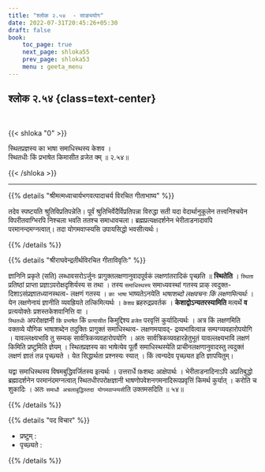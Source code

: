 ```yaml
---
title: "श्लोक २.५४  - साङ्ययोग"
date: 2022-07-31T20:45:26+05:30
draft: false
book:
    toc_page: true
    next_page: shloka55
    prev_page: shloka53
    menu : geeta_menu
---
```




## श्लोक २.५४ {class=text-center}

<br/>

{{< shloka  "0"  >}}

स्थितप्रज्ञस्य का भाषा समाधिस्थस्य केशव ।  
स्थितधीः किं प्रभाषेत किमासीत व्रजेत क्म्‌ ॥ २.५४॥

{{< /shloka >}}

---


{{% details "श्रीमत्मध्वाचार्यभगवत्पादाचर्य विरचित  गीताभाष्य" %}}

तदेव स्पष्टयति श्रुतिविप्रतिपन्नेति। पूर्वं श्रुतिभिर्वेदैर्विप्रतिपन्ना विरुद्धा सती यदा वेदार्थानुकूलेन तत्त्वनिश्चयेन विपरीतवाग्भिरपि निश्चला भवति ततश्च समाधावचला। ब्रह्मप्रत्यक्षदर्शनेन भेरीताडनादावपि परमानन्दमग्नत्वात्। तदा योगमवाप्स्यसि उपायसिद्धो भवसीत्यर्थः।

{{% /details %}}



{{% details "श्रीराघवेन्द्रतीर्थविरचित गीताविवृतिः" %}}

ज्ञानिनि प्रकृते (सति) लब्धावसरोऽर्जुनः प्रागुक्तलक्षणानुवादपूर्वकं
लक्षणांतरादिकं पृच्छति ॥ **स्थितेति** । `स्थिता` प्रतिष्ठां प्राप्ता
प्रज्ञाऽपरोक्षदृशिर्यस्य स तथा । तस्य `समाधिस्थस्य` समाध्यवस्थां गतस्य 
प्राक् ‌त्वदुक्त- दिशाऽसंप्रज्ञातध्यानस्थत्व- लक्षणं गतस्य । `का भाषा` भाष्यतेऽनयेति
*भाषाशब्दो लक्षवचनः किं लक्षणमित्यर्थः* । येन लक्षणेनायं ज्ञानीति व्यवह्रियते
तत्किमित्यर्थः । `केशव` ब्रहरुद्रप्रवर्तक । **केशाद्वोऽन्यतरस्यामिति** मत्वर्थे **व** प्रत्ययोक्तेः प्रशस्तकेशवानित्ति वा ।  
`स्थितधीः` अपरोक्षज्ञनी `किं`  `प्रभाषेत`
किं `प्रत्यासीत` किमुद्दिश्य `व्रजेत` परवृत्तिं कुर्यादित्यर्थः । अत्र किं 
लक्षणमिति वक्तव्ये  यौगिक भाषाशब्देन तदुक्तिः  प्रागुक्तं
समाधिस्थत्व- लक्षणमयावद्- द्रव्यभावित्वान्न सम्पग्व्यवहारोपयोगि ।
यावल्लक्ष्यभावि तु सम्यक् सार्वत्रिकव्यवहारोपयोगि । अतः
सार्वत्रिकव्यवहारहेतुभूतं यावल्लक्ष्यभावि लक्षणं किमिति प्रष्टुमिति ज्ञेयम्‌ । 
स्थितप्रज्ञस्य का भाषेत्येव पूर्तौ समाधिस्थस्येति प्राचीनलक्षणानुवादस्तु त्वदुक्तं
लक्षणं ज्ञातं तन्न पृच्छ्यते । येत सिद्धार्थता प्रश्नस्यः स्यात्‌ । किं त्वन्यदेव
पृच्छ्यत इति ज्ञापयितुम्‌।   

यद्वा समाधिस्थस्य विषमबुद्धिवर्जितस्य इत्यर्थः ।
उत्तरार्धे `किं`शब्दः आक्षेपार्थः । भेरीताडनादिनाऽपि अप्रतिबुद्धो 
ब्रह्मादर्शनेन  परमानंदमग्नत्वात्‌ स्थितधीरपरोक्षज्ञानी भाषणोपवेशनगमनादिरूपप्रवृत्तिं
किमर्थ कुर्यात्‌ ।  करोति च शुकादिः ।  अतः 
`समाधौ अचलाबुद्धिस्तदा योगमवाप्स्यसी`ति उक्तमसदिति ॥ ५४॥



{{% /details %}}



{{% details "पद विचार" %}}

- प्रष्टुम् :
- पृच्छ्यते :

{{% /details %}}

